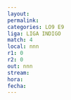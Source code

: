 ```yaml
---
layout: 
permalink: 
categories: LO9 E9
liga: LIGA INDIGO
match: 4
local: nnn
r1: 0
r2: 0
out: nnn
stream: 
hora: 
fecha:
---
```

